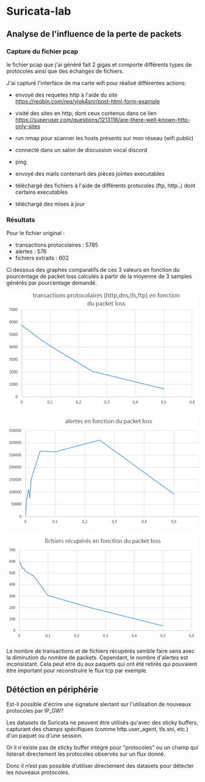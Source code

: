 # Suricata-lab

## Analyse de l'influence de la perte de packets

### Capture du fichier pcap

le fichier pcap que j'ai généré fait 2 gigas et comporte différents types de protocoles ainsi que des échanges de fichiers.

J'ai capturé l'interface de ma carte wifi pour réalisé différentes actions:

- envoyé des requetes http à l'aide du site https://reqbin.com/req/yjok4snr/post-html-form-example

- visité des sites en http, dont ceux contenus dans ce lien https://superuser.com/questions/1213116/are-there-well-known-http-only-sites

- run nmap pour scanner les hosts présents sur mon réseau (wifi public)

- connecté dans un salon de discussion vocal discord

- ping

- envoyé des mails contenant des pièces jointes executables

- téléchargé des fichiers à l'aide de différents protocoles (ftp, http..) dont certains executables

- téléchargé des mises à jour

### Résultats

Pour le fichier original :
 - transactions protocolaires : 5785
 - alertes : 576
 - fichiers extraits : 602

Ci dessous des graphes comparatifs de ces 3 valeurs en fonction du pourcentage de packet loss calculés à partir de la moyenne de 3 samples générés par pourcentage demandé. 

![alt text](image.png)

![alt text](image-1.png)

![alt text](image-2.png)

Le nombre de transactions et de fichiers récupérés semble faire sens avec la diminution du nombre de packets. Cependant, le nombre d'alertes est inconsistant. Cela peut etre du aux paquets qui ont été retirés qui pouvaient être important pour reconstruire le flux tcp par exemple.

## Détéction en périphérie

Est-il possible d'écrire une signature alertant sur l'utilisation de nouveaux protocoles par IP_GW?

 Les datasets de Suricata ne peuvent être utilisés qu'avec des sticky buffers, capturant des champs spécifiques (comme http.user_agent, tls.sni, etc.) d'un paquet ou d'une session.

 Or il n'existe pas de sticky buffer intégré pour "protocoles" ou un champ qui listerait directement les protocoles observés sur un flux donné.

 Donc il n’est pas possible d’utiliser directement des datasets pour détecter les nouveaux protocoles. 
